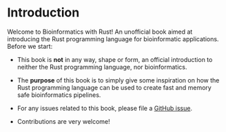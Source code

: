 # Introduction
Welcome to Bioinformatics with Rust! An unofficial book aimed at introducing the Rust programming language for bioinformatic applications. Before we start:

* This book is **not** in any way, shape or form, an official introduction to neither the Rust programming language, nor bioinformatics.

* The **purpose** of this book is to simply give some inspiration on how the Rust programming language
can be used to create fast and memory safe bioinformatics pipelines.

* For any issues related to this book, please file a [GitHub issue](https://github.com/OscarAspelin95/bioinformatics_with_rust/issues).

* Contributions are very welcome!
